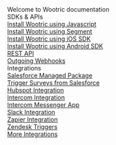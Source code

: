 <div class="wootric-doc-landing">
    <div class="wootric-doc-header">
        <div class="wootric-doc-header__main">
            Welcome to Wootric documentation
        </div>
    </div>
    <div class="wootric-doc-landing-content">
        <div class="wootric-doc-landing-content__col">
            <div class="wootric-doc-landing-content__col__header">SDKs & APIs</div>
            <div class="wootric-doc-landing-content__type-wrapper">
                <div class="wootric-doc-landing-content__type">
                    <a class="wootric-doc-landing-content__type--javascript" href="/javascript">
                        <div class="wootric-doc-landing-content__type__img
                                    wootric-doc-landing-content__type__img--javascript"></div>
                        <div class="wootric-doc-landing-content__type__title">Install Wootric using Javascript</div>
                    </a>
                </div>
                <div class="wootric-doc-landing-content__type">
                    <a class="wootric-doc-landing-content__type--segment" href="/segment">
                        <div class="wootric-doc-landing-content__type__img
                                    wootric-doc-landing-content__type__img--segment"></div>
                        <div class="wootric-doc-landing-content__type__title">Install Wootric using Segment</div>
                    </a>
                </div>
                <div class="wootric-doc-landing-content__type">
                    <a class="wootric-doc-landing-content__type--ios" href="/ios">
                        <div class="wootric-doc-landing-content__type__img
                                    wootric-doc-landing-content__type__img--ios"></div>
                        <div class="wootric-doc-landing-content__type__title">Install Wootric using iOS SDK</div>
                    </a>
                </div>
                <div class="wootric-doc-landing-content__type">
                    <a class="wootric-doc-landing-content__type--android" href="/android">
                        <div class="wootric-doc-landing-content__type__img
                                    wootric-doc-landing-content__type__img--android"></div>
                        <div class="wootric-doc-landing-content__type__title">Install Wootric using Android SDK</div>
                    </a>
                </div>
                <div class="wootric-doc-landing-content__type">
                    <a class="wootric-doc-landing-content__type--api" href="/api">
                        <div class="wootric-doc-landing-content__type__img
                                    wootric-doc-landing-content__type__img--api"></div>
                        <div class="wootric-doc-landing-content__type__title">REST API</div>
                    </a>
                </div>
                <div class="wootric-doc-landing-content__type">
                    <a class="wootric-doc-landing-content__type--webhooks" href="/webhooks">
                        <div class="wootric-doc-landing-content__type__img
                                    wootric-doc-landing-content__type__img--webhooks"></div>
                        <div class="wootric-doc-landing-content__type__title">Outgoing Webhooks</div>
                    </a>
                </div>
            </div>
        </div>
        <div class="wootric-doc-landing-content__col">
            <div class="wootric-doc-landing-content__col__header">Integrations</div>
            <div class="wootric-doc-landing-content__type-wrapper wootric-doc-landing-content__type-wrapper--integrations">
                <div class="wootric-doc-landing-content__type">
                    <a class="wootric-doc-landing-content__type--salesforce"
                       href="http://help.wootric.com/integrations/salesforce/salesforce-integration-faq"
                       target="_blank"
                       title="Opens in another tab">
                        <div class="wootric-doc-landing-content__type__img
                                    wootric-doc-landing-content__type__img--salesforce"></div>
                        <div class="wootric-doc-landing-content__type__title">Salesforce Managed Package</div>
                    </a>
                </div>
                <div class="wootric-doc-landing-content__type">
                    <a class="wootric-doc-landing-content__type--salesforce"
                       href="http://help.wootric.com/integrations/salesforce/salesforce-integration-faq"
                       target="_blank"
                       title="Opens in another tab">
                        <div class="wootric-doc-landing-content__type__img
                                    wootric-doc-landing-content__type__img--salesforce"></div>
                        <div class="wootric-doc-landing-content__type__title">Trigger Surveys from Salesforce</div>
                    </a>
                </div>
                <div class="wootric-doc-landing-content__type">
                    <a class="wootric-doc-landing-content__type--hubspot"
                       href="http://help.wootric.com/integrations/hubspot-integration"
                       target="_blank"
                       title="Opens in another tab">
                        <div class="wootric-doc-landing-content__type__img
                                    wootric-doc-landing-content__type__img--hubspot"></div>
                        <div class="wootric-doc-landing-content__type__title">Hubspot Integration</div>
                    </a>
                </div>
                <div class="wootric-doc-landing-content__type">
                    <a class="wootric-doc-landing-content__type--intercom"
                       href="http://help.wootric.com/integrations/how-do-i-post-wootric-responses-to-intercom"
                       target="_blank"
                       title="Opens in another tab">
                        <div class="wootric-doc-landing-content__type__img
                                    wootric-doc-landing-content__type__img--intercom"></div>
                        <div class="wootric-doc-landing-content__type__title">Intercom Integration</div>
                    </a>
                </div>
                <div class="wootric-doc-landing-content__type">
                    <a class="wootric-doc-landing-content__type--intercom"
                       href="http://help.wootric.com/integrations/how-do-i-insert-a-wootric-survey-into-an-intercom-messenger-chat"
                       target="_blank"
                       title="Opens in another tab">
                        <div class="wootric-doc-landing-content__type__img
                                    wootric-doc-landing-content__type__img--intercom"></div>
                        <div class="wootric-doc-landing-content__type__title">Intercom Messenger App</div>
                    </a>
                </div>
                <div class="wootric-doc-landing-content__type">
                    <a class="wootric-doc-landing-content__type--slack"
                       href="http://help.wootric.com/integrations/how-do-i-post-my-wootric-responses-to-slack"
                       target="_blank"
                       title="Opens in another tab">
                        <div class="wootric-doc-landing-content__type__img
                                    wootric-doc-landing-content__type__img--slack"></div>
                        <div class="wootric-doc-landing-content__type__title">Slack Integration</div>
                    </a>
                </div>
                <div class="wootric-doc-landing-content__type">
                    <a class="wootric-doc-landing-content__type--zapier"
                       href="http://help.wootric.com/integrations/wootric-integrations-with-zapier"
                       target="_blank"
                       title="Opens in another tab">
                        <div class="wootric-doc-landing-content__type__img
                                    wootric-doc-landing-content__type__img--zapier"></div>
                        <div class="wootric-doc-landing-content__type__title">Zapier Integration</div>
                    </a>
                </div>
                <div class="wootric-doc-landing-content__type">
                    <a class="wootric-doc-landing-content__type--zendesk"
                       href="http://help.wootric.com/integrations/zendesk/enable-wootric-zendesk-integration-to-trigger-surveys"
                       target="_blank"
                       title="Opens in another tab">
                        <div class="wootric-doc-landing-content__type__img
                                    wootric-doc-landing-content__type__img--zendesk"></div>
                        <div class="wootric-doc-landing-content__type__title">Zendesk Triggers</div>
                    </a>
                </div>
                <div class="wootric-doc-landing-content__type">
                    <a class="wootric-doc-landing-content__type--more"
                       href="https://www.wootric.com/integrations/"
                       target="_blank"
                       title="Opens in another tab">
                        <div class="wootric-doc-landing-content__type__img
                                    wootric-doc-landing-content__type__img--more"></div>
                        <div class="wootric-doc-landing-content__type__title">More Integrations</div>
                    </a>
                </div>
                <div class="wootric-doc-landing-content__type"></div>
            </div>
        </div>
    </div>
</div>
